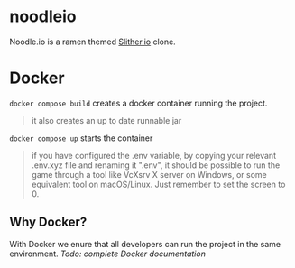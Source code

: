 # noodleio

Noodle.io is a ramen themed [Slither.io](https://en.wikipedia.org/wiki/Slither.io) clone.


# Docker

`docker compose build` creates a docker container running the project.
> it also creates an up to date runnable jar

`docker compose up` starts the container
> if you have configured the .env variable, by copying your relevant .env.xyz file and renaming it ".env", it should be possible to run the game through a tool like VcXsrv X server on Windows, or some equivalent tool on macOS/Linux. Just remember to set the screen to 0.

## Why Docker?

With Docker we enure that all developers can run the project in the same environment.
*Todo: complete Docker documentation*
